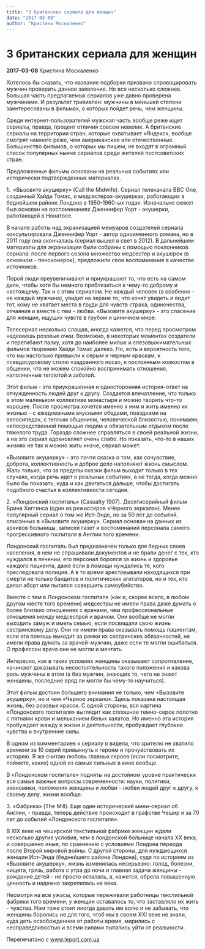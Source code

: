 ```yaml
---
title: "3 британских сериала для женщин"
date: "2017-03-08"
author: "Кристина Москаленко"
---
```


# 3 британских сериала для женщин

**2017-03-08** Кристина Москаленко

Хотелось бы сказать, что название подборки призвано спровоцировать мужчин проверить данное заявление. Но все несколько сложнее. Большая часть предлагаемых сериалов уже давно проверена мужчинами. И результат тривиален: мужчины в меньшей степени заинтересованы в фильмах, о которых пойдет речь, чем женщины.

Среди интернет-пользователей мужская часть вообще реже ищет сериалы, правда, процент отличия совсем невелик. А британские сериалы на территории стран, которые охватывает «Яндекс», вообще смотрят намного реже, чем американские или отечественные. Большинство фильмов, о которых мы пишем, не входят в огромный список популярных нынче сериалов среди жителей постсоветских стран.

Предложенные фильмы основаны на реальных событиях или исторически подтвержденных материалах.

1.  «Вызовите акушерку» (Call the Midwife). Сериал телеканала BBC One, созданный Хайди Томас, о медсестерах-акушерках, работающих в беднейшем районе Лондона в 1950-1960-ых годах. Изначально сюжет был основан на воспоминаниях Дженнифер Уорт - акушерки, работающей в Нонатосе.

В начале работы над экранизацией мемуаров создателей сериала консультировала Дженнифер Уорт - автор одноименного романа, но в 2011 году она скончалась (сериал вышел в свет в 2012). В дальнейшем материалы для экранизации были собраны с помощью поклонников сериала: после первого сезона множество медсестер и акушерок (в основном - пенсионерок), предложили свои воспоминания в качестве источников.

Порой люди преувеличивают и приукрашают то, что есть на самом деле, чтобы хотя бы немного приблизиться к чему-то доброму и настоящему. Так и с этим сериалом. Не каждый человек (а особенно - не каждый мужчина), увидит на экране то, что хочет увидеть и видит тот, кому не хватает места в груди для чувств страха, одиночества, отчаяния и вместе с тем - любви. «Вызовите акушерку» - это спасение для женщин, ищущих чувств в грубом и циничном мире.

Телесериал несколько слащав, иногда кажется, что перед просмотром надеваешь розовые очки. Возможно, в некоторых моментах создатели и перегибают палку, хотя до наиболее милых и слезовыжимательных фильмов творению Хайди Томас далеко. Но, есть и вероятность того, что мы настолько привыкли к серым и черным краскам, к псевдосуровому стилю «задранного носа», к постоянным колкостям в общении, что не можем спокойно воспринимать отношения, наполненные теплотой и заботой.

Этот фильм - это приукрашенная и односторонняя история-ответ на отчужденность людей друг к другу. Создается впечатление, что только в этом маленьком коллективе монастыря и можно творить что-то хорошее. После просмотра хочется именно к ним и жить именно их жизнью - с ежедневными вкусными обедами, поездками на велосипедах, с теплым общением, человеческой близостью, понимаем, непосредственной помощью людям и обязательным отдыхом после тяжелого труда. Гораздо сложнее справляться в своей реальной жизни, а на это сериал вдохновляет очень слабо. Но показать, что-то в наших жизнях не так и можно жить иначе, сериал может.

«Вызовите акушерку» - это почти сказка о том, как сочувствие, доброта, коллективность и доброе дело наполняют жизнь смыслом. Жаль только, что за пределы сказки фильм выходит только в тех случаях, когда речь идет о реальных событиях, а не тогда, когда можно было бы показать, куда и как двигаться дальше, чтобы достигать подобного счастья в коллективности сегодня.

2. «Лондонский госпиталь» (Casualty 1907). Десятисерийный фильм Брина Хиггинса (один из режиссеров «Черного зеркала»). Менее популярный сериал о том же Ист-Энде, но за 50 лет до событий, описанных в «Вызовите акушерку». Сериал основан на данных из архивов больницы, записей газет и воспоминаний персонала самого прогрессивного госпиталя в Англии того времени.

Лондонский госпиталь был предназначен только для бедных слоев населения, в нем не спрашивали документов и не брали денег с тех, кто нуждался в лечении, его персонал боролся за жизнь и здоровье каждого пациента, даже если в помощи нуждались те, кого преследовала полиция. А в то время арестовывали находящихся при смерти не только бандитов и политических агитаторов, но и тех, кто делал аборт или пытался совершить самоубийство.

Вместе с тем в Лондонском госпитале (как и, скорее всего, в любом другом месте того времени) медсестры не имели права даже думать о более близких отношениях с врачами, чем профессиональные отношения между медсестрой и врачом. Они вообще не могли выходить замуж и иметь семью, если посвящали свою жизнь сестринскому делу. Они не имели права оказывать помощь пациентам, если эта помощь выходит за рамки их сестринских обязанностей, не имели права думать за врачей-мужчин, даже если те могли ошибаться. О профессии врача они не могли и мечтать.

Интересно, как в таких условиях женщины оказывают сопротивление, начинают доказывать несостоятельность такого положения и какова роль мужчины в этом (а без мужчин, знающих то, чего не знают женщины, последние вряд ли могли бы чему-то научиться).

Этот фильм достоин большего внимания не только, чем «Вызовите акушерку», но и чем «Черное зеркало». Здесь показана настоящая жизнь, без розовых красок. С одной стороны, вся картина «Лондонского госпиталя» выглядит как сплошное темно-серое полотно с пятнами крови и мельканием белых халатов. Но именно эта история пробуждает жажду к жизни и деятельности, пробуждает глубокие чувства и внутренние силы.

В одном из комментариев к сериалу я видела, что зрителю не хватило времени за 10 серий привыкнуть к героям и прочувствовать их историю. Я же считаю любовь главных героев (если посмотрите, поймете, каких) одной из самых сильных в кино вообще.

В «Лондонском госпитале» подняты на достойном уровне практически все самые важные вопросы современности: науки, политики, экономики, положения женщины и любви - любви людей друг к другу, к своему делу, жизни вообще.

3. «Фабрика» (The Mill). Еще один исторический мини-сериал об Англии, - правда, теперь действие происходит в графстве Чешир и за 70 лет до событий «Лондонского госпиталя».

В ХIХ веке на чеширской текстильной фабрике женщин ждали несколько другие условия, чем в лондонской больнице начала ХХ века, и совершенно иные, по сравнению с условиями Лондона периода после Второй мировой войны. С другой стороны, для нуждающихся женщин Ист-Энда (беднейшего района Лондона), судя по историям из «Вызовите акушерку», жизнь изменилась несерьезно: голод, болезни, нищета, грязь, работа с утра до ночи и главная задача женщины - рождение детей - не просто осталась, а, кажется, обрела повышенную ценность и надежно закрепилась на века.

Несмотря на все ужасы, которые переживали работницы текстильной фабрики того времени, у женщин оставалось то, что заставляло их жить - чувства. Нам тоже стоит иногда давать им волю и не забывать, что женщины боролись не для того, чтоб мы в своем ХХI веке не знали, куда деть освобожденное от работы время, мирились с несправедливостью и всеми силами пытались уйти от реальности.

Перепечатано с www.leport.com.ua